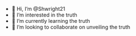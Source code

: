 - 👋 Hi, I’m @Shwright21
- 👀 I’m interested in the truth
- 🌱 I’m currently learning the truth 
- 💞️ I’m looking to collaborate on unveiling the truth


<!---
Shwright21/Shwright21 is a ✨ special ✨ repository because its `README.md` (this file) appears on your GitHub profile.
You can click the Preview link to take a look at your changes.
--->
